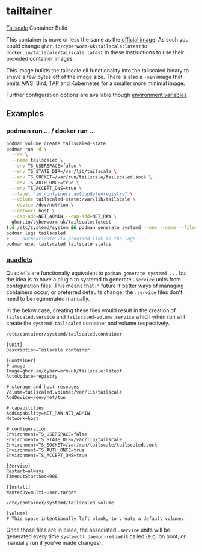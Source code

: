 # tailtainer
[Tailscale](https://tailscale.com/) Container Build

This container is more or less the same as the [official image](https://hub.docker.com/r/tailscale/tailscale). As such you could change `ghcr.io/cyberworm-uk/tailscale:latest` to `docker.io/tailscale/tailscale:latest` in these instructions to use their provided container images.

This image builds the tailscale cli functionality into the tailscaled binary to shave a few bytes off of the image size. There is also a `-min` image that omits AWS, Bird, TAP and Kubernetes for a smaller more minimal image.

Further configuration options are available though [environment variables](https://github.com/tailscale/tailscale/blob/v1.50.1/cmd/containerboot/main.go#L6-L52)

## Examples

### podman run ... / docker run ...
```bash
podman volume create tailscaled-state
podman run -d \
  --rm \
  --name tailscaled \
  --env TS_USERSPACE=false \
  --env TS_STATE_DIR=/var/lib/tailscale \
  --env TS_SOCKET=/var/run/tailscale/tailscaled.sock \
  --env TS_AUTH_ONCE=true \
  --env TS_ACCEPT_DNS=true \
  --label "io.containers.autoupdate=registry" \
  --volume tailscaled-state:/var/lib/tailscale \
  --device /dev/net/tun \
  --network host \
  --cap-add=NET_ADMIN --cap-add=NET_RAW \
  ghcr.io/cyberworm-uk/tailscale:latest
(cd /etc/systemd/system && podman generate systemd --new --name --files tailscaled) && systemctl enable --now container-tailscaled
podman logs tailscaled
# ... authenticate via provided link in the logs ...
podman exec tailscaled tailscale status
```

### [quadlets](https://www.redhat.com/sysadmin/quadlet-podman)

Quadlet's are functionally equivalent to `podman generate systemd ...` but the idea is to have a plugin to systemd to generate `.service` units from configuration files.
This means that in future if better ways of managing containers occur, or preferred defaults change, the `.service` files don't need to be regenerated manually.

In the below case, creating these files would result in the creation of `tailscaled.service` and `tailscaled-volume.service` which when run will create the `systemd-tailscaled` container and volume respectively.

`/etc/container/systemd/tailscaled.container`
```.service
[Unit]
Description=Tailscale container

[Container]
# image
Image=ghcr.io/cyberworm-uk/tailscale:latest
AutoUpdate=registry

# storage and host resouces
Volume=tailscaled.volume:/var/lib/tailscale
AddDevice=/dev/net/tun

# capabilities
AddCapability=NET_RAW NET_ADMIN
Network=host

# configuration
Environment=TS_USERSPACE=false
Environment=TS_STATE_DIR=/var/lib/tailscale
Environment=TS_SOCKET=/var/run/tailscale/tailscaled.sock
Environment=TS_AUTH_ONCE=true
Environment=TS_ACCEPT_DNS=true

[Service]
Restart=always
TimeoutStartSec=900

[Install]
WantedBy=multi-user.target
```

`/etc/container/systemd/tailscaled.volume`
```.service
[Volume]
# This space intentionally left blank, to create a default volume.
```

Once those files are in place, the associated `.service` units will be generated every time `systemctl daemon-reload` is called (e.g. on boot, or manually run if you've made changes).
